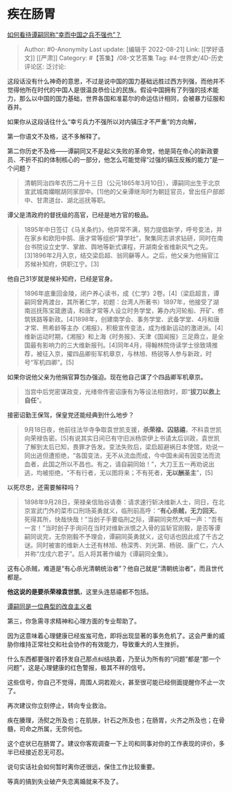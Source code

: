 # 疾在肠胃
[如何看待谭嗣同称“幸而中国之兵不强也”？](https://www.zhihu.com/question/267380471/answer/2637083721)

> Author: #0-Anonymity
> Last update: [编辑于 2022-08-21]
> Link: [[学好语文]] [[严肃]]
> Category: #【答集】/08-文艺答集
> Tag: #4-世界史/4D-历史
> 评论区:
> 泛讨论:

这段话没有什么神奇的意思，不过是说中国的国力基础远胜过西方列强，而他并不觉得他所在时代的中国人是很温良恭俭让的民族。假设中国拥有了列强的技术能力，那么以中国的国力基础，世界各国和准葛尔的命运估计相同，会被暴力征服和吞并。

如果你从这段话往什么“幸亏兵力不强所以对内镇压才不严重”的方向解，

第一你语文不及格，这不多解释了。

第二你历史不及格——谭嗣同又不是起义失败的革命党，他是简在帝心的新政要员、不折不扣的体制核心的一部分，他怎么可能觉得“过强的镇压反叛的能力”是一个问题？

> 清朝同治四年农历二月十三日（公元1865年3月10日），谭嗣同出生于北京宣武城南孏眠胡同家邸中。[1]他的父亲谭继洵时为朝廷官员，曾出任户部郎中、甘肃道台、湖北巡抚等职。

谭父是清政府的督抚级的高官，已经是地方官的极品。

> 1895年中日签订《马关条约》，他异常不满，努力提倡新学，呼号变法，并在家乡和欧阳中鹄、唐才常等组织“算学社”，聚集同志讲求钻研，同时在南台书院设立史学、掌故、舆地等新式课程，开湖南全省维新风气之先。[3]1896年2月入京，结交梁启超、翁同龢等人。之后，他父亲为他捐官江苏候补知府，供职江宁。[3]

他自己31岁就是候补知府，已经是官身。

> 1896年底重回金陵，闭户养心读书，成《仁学》2卷。[4]（梁启超言，谭嗣同曾两渡台，其所著仁学，初题：台湾人所著书）1897年，他接受了湖南巡抚陈宝箴邀请，和唐才常等人设立时务学堂，筹办内河轮船、开矿、修筑铁路等新政。[4]1898年，创建南学会、事务学堂、武备学堂、4月和唐才常、熊希龄等主办《湘报》，积极宣传变法，成为维新运动的激进派。[4]维新运动时期，《湘报》和上海《时务报》、天津《国闻报》三足鼎立，是全国最有影响力的三大维新报刊。[4]同年4月，得翰林院侍读学士徐致靖推荐，被征入京，擢四品卿衔军机章京，与林旭、杨锐等人参与新政，时号“军机四卿”。[5]

如果你说他父亲为他捐官算包办强迫。现在他自己谋了个四品卿军机章京。

> 当宫中后党密谋政变，光绪帝传密诏康有为等设法相救时，即“**拔刀以救上自任**”。

接密诏勤王保驾，保皇党还能经典到什么地步？

> 9月18日夜，他前往法华寺争取袁世凯支援，**杀荣禄、囚慈禧**，不料袁世凯向荣禄告密。[5]有说其实日间已有守旧派杨崇伊上书请太后训政，袁世凯了解到太后已知，畏罪才告发。变法失败后，梁启超避祸日本使馆，劝说一同出逃但遭拒绝，“各国变法，无不从流血而成，今中国未闻有因变法而流血者，此国之所以不昌也。有之，请自嗣同始！”，大刀王五一再劝说出逃，均被拒绝，“不有行者，无以图将来；不有死者，**无以酬圣主**”，[5]

以死尽忠，还需要解释吗？

> 1898年9月28日，荣禄亲信贻谷请奏：请求速行斩决维新人士，同日，在北京宣武门外的菜市口刑场英勇就义，临刑前高呼：“**有心杀贼，无力回天**。死得其所，快哉快哉！”当刽子手要临刑之际，谭嗣同突然大喊一声：“吾有一言！”当时刽子手询问在当时对维新派恨之入骨的监斩官刚毅，是否等谭嗣同说完，无奈刚毅不予理会，谭嗣同英勇就义，这句话也因此成了千古之谜。同时被害的维新人士还有林旭、杨深秀、刘光第、杨锐、康广仁，六人并称“戊戌六君子”。后人将其著作编为《谭嗣同全集》。

这有心杀贼，难道是“有心杀光清朝统治者”？他自己就是“清朝统治者”，而且世代都是。

**他这说的是要杀荣禄袁世凯**，这里头连慈禧都不包括。

[谭嗣同是一位典型的改良主义者](https://link.zhihu.com/?target=https%3A//sxsyj.nju.edu.cn/_upload/article/files/ab/7f/442c5bb84a5a9e37fbe8249cf9f4/72beb347-3682-4a41-9844-3af713ac48f5.pdf)

第三，你急需寻求精神和心理方面的专业帮助了。

因为这意味着心理健康已经岌岌可危，即将出现显著的事务危机了。这会严重的威胁你维持正常社交和社会协作的有效能力，导致重大的人生挫折。

什么东西都要强拧着抒发自己那点纠结执着，乃至认为所有的“问题”都是“那一个问题”，这是心理健康的红色警报，极其不祥的信号。

这些信号，你自己不觉得，周围人洞若观火，甚至很可能已经侧面提醒你不止一次了。

再次建议你立刻停止，转向专业救治。

疾在腠理，汤熨之所及也；在肌肤，针石之所及也；在肠胃，火齐之所及也；在骨髓，司命之所属，无奈何也。

这个症状已在肠胃了。建议你客观调查一下上司和同事对你的工作表现的评价，多半已经接近忍无可忍。

说句实话社会如何暂时离你还很远，保住工作比较重要。

等真的搞到失业破产失恋离婚就来不及了。
